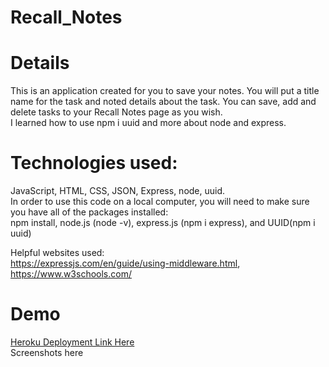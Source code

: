 # Recall_Notes
# Details

This is an application created for you to save your notes. You will put a title name for the task and noted details about the task. You can save, add and delete tasks to your Recall Notes page as you wish. 
<br>
I learned how to use npm i uuid and more about node and express.
<br>
# Technologies used:

JavaScript, HTML, CSS, JSON, Express, node, uuid.
<br>
In order to use this code on a local computer, you will need to make sure you have all of the packages installed:
<br>
npm install, node.js (node -v), express.js (npm i express), and UUID(npm i uuid)
<br>

Helpful websites used:
<br>
https://expressjs.com/en/guide/using-middleware.html, https://www.w3schools.com/
<br>

# Demo
<a href="https://recall-your-notes.herokuapp.com/">Heroku Deployment Link Here</a>
<br>
Screenshots here

